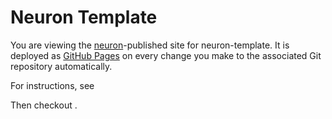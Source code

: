 # Neuron Template

You are viewing the [neuron](https://neuron.zettel.page/)-published site for neuron-template. It is deployed as [GitHub Pages](https://pages.github.com/) on every change you make to the associated Git repository automatically.

For instructions, see <README>

Then checkout <faq>.
